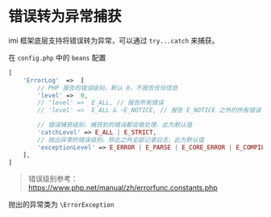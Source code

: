 # 错误转为异常捕获

imi 框架底层支持将错误转为异常，可以通过 `try...catch` 来捕获。

在 `config.php` 中的 `beans` 配置

```php
[
    'ErrorLog'  =>  [
        // PHP 报告的错误级别，默认 0，不报告任何信息
        'level' =>  0,
        // 'level' =>  E_ALL, // 报告所有错误
        // 'level' =>  E_ALL & ~E_NOTICE, // 报告 E_NOTICE 之外的所有错误

        // 错误捕获级别，捕获到的错误都会做处理，此为默认值
        'catchLevel' => E_ALL | E_STRICT,
        // 抛出异常的错误级别，除此之外全部记录日志，此为默认值
        'exceptionLevel' => E_ERROR | E_PARSE | E_CORE_ERROR | E_COMPILE_ERROR | E_USER_ERROR | E_RECOVERABLE_ERROR | E_WARNING | E_CORE_WARNING | E_COMPILE_WARNING | E_USER_WARNING,
    ],
]
```

> 错误级别参考：<https://www.php.net/manual/zh/errorfunc.constants.php>

抛出的异常类为 `\ErrorException`
